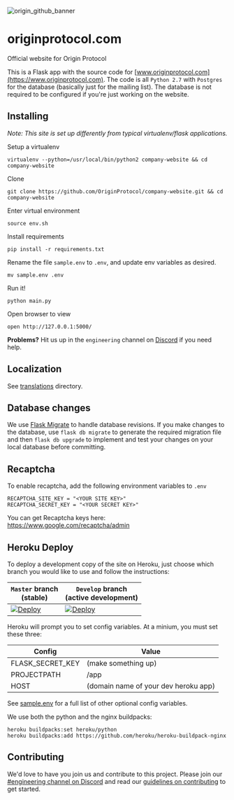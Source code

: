 ![origin_github_banner](https://user-images.githubusercontent.com/673455/37314301-f8db9a90-2618-11e8-8fee-b44f38febf38.png)

# originprotocol.com

Official website for Origin Protocol

This is a Flask app with the source code for [www.originprotocol.com](https://www.originprotocol.com). The code is all `Python 2.7` with `Postgres` for the database (basically just for the mailing list). The database is not required to be configured if you're just working on the website.

## Installing
_Note: This site is set up differently from typical virtualenv/flask applications._

Setup a virtualenv
```
virtualenv --python=/usr/local/bin/python2 company-website && cd company-website
```

Clone
```
git clone https://github.com/OriginProtocol/company-website.git && cd company-website
```

Enter virtual environment
```
source env.sh
```

Install requirements
```
pip install -r requirements.txt
```

Rename the file `sample.env` to `.env`, and update env variables as desired.
```
mv sample.env .env
```

Run it!
```
python main.py
```

Open browser to view
```
open http://127.0.0.1:5000/
```

**Problems?** Hit us up in the `engineering` channel on [Discord](https://www.originprotocol.com/discord) if you need help.

## Localization
See [translations](translations) directory. 

## Database changes

We use [Flask Migrate](https://flask-migrate.readthedocs.io/en/latest/) to handle database revisions. If you make changes to the database, use `flask db migrate` to generate the required migration file and then `flask db upgrade` to implement and test your changes on your local database before committing.

## Recaptcha

To enable recaptcha, add the following environment variables to `.env`

    RECAPTCHA_SITE_KEY = "<YOUR SITE KEY>"
    RECAPTCHA_SECRET_KEY = "<YOUR SECRET KEY>"

You can get Recaptcha keys here: https://www.google.com/recaptcha/admin

## Heroku Deploy

To deploy a development copy of the site on Heroku, just choose which branch you would like to use and follow the instructions: 

| `Master` branch <br>(stable) | `Develop` branch<br> (active development) | 
|---------|----------|
| [![Deploy](https://www.herokucdn.com/deploy/button.svg)](https://heroku.com/deploy?template=https://github.com/originprotocol/company-website/tree/master) | [![Deploy](https://www.herokucdn.com/deploy/button.svg)](https://heroku.com/deploy?template=https://github.com/originprotocol/company-website/tree/develop) | 

Heroku will prompt you to set config variables. At a minium, you must set these three:

|Config          |Value|
|----------------|------|
|FLASK_SECRET_KEY|(make something up)|
|PROJECTPATH     |/app|
|HOST            |(domain name of your dev heroku app)|

See [sample.env](sample.env) for a full list of other optional config variables.


We use both the python and the nginx buildpacks:

	heroku buildpacks:set heroku/python
	heroku buildpacks:add https://github.com/heroku/heroku-buildpack-nginx


## Contributing

We'd love to have you join us and contribute to this project. Please join our [#engineering channel on Discord](http://www.originprotocol.com/discord) and read our [guidelines on contributing](http://docs.originprotocol.com/#contributing) to get started.


